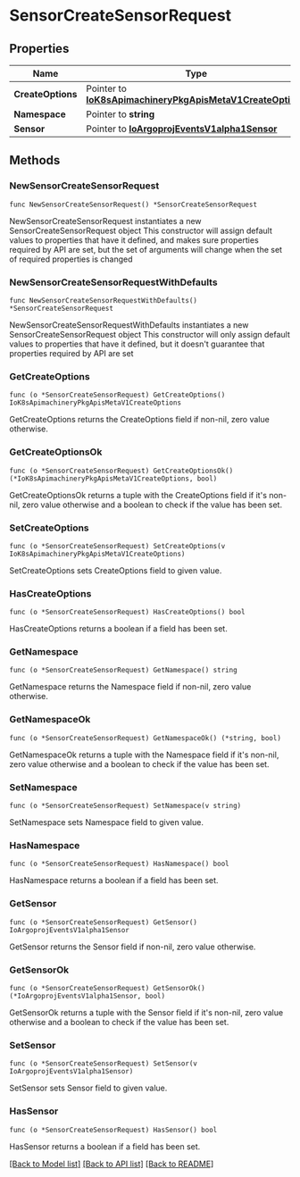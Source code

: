 # SensorCreateSensorRequest

## Properties

Name | Type | Description | Notes
------------ | ------------- | ------------- | -------------
**CreateOptions** | Pointer to [**IoK8sApimachineryPkgApisMetaV1CreateOptions**](IoK8sApimachineryPkgApisMetaV1CreateOptions.md) |  | [optional] 
**Namespace** | Pointer to **string** |  | [optional] 
**Sensor** | Pointer to [**IoArgoprojEventsV1alpha1Sensor**](IoArgoprojEventsV1alpha1Sensor.md) |  | [optional] 

## Methods

### NewSensorCreateSensorRequest

`func NewSensorCreateSensorRequest() *SensorCreateSensorRequest`

NewSensorCreateSensorRequest instantiates a new SensorCreateSensorRequest object
This constructor will assign default values to properties that have it defined,
and makes sure properties required by API are set, but the set of arguments
will change when the set of required properties is changed

### NewSensorCreateSensorRequestWithDefaults

`func NewSensorCreateSensorRequestWithDefaults() *SensorCreateSensorRequest`

NewSensorCreateSensorRequestWithDefaults instantiates a new SensorCreateSensorRequest object
This constructor will only assign default values to properties that have it defined,
but it doesn't guarantee that properties required by API are set

### GetCreateOptions

`func (o *SensorCreateSensorRequest) GetCreateOptions() IoK8sApimachineryPkgApisMetaV1CreateOptions`

GetCreateOptions returns the CreateOptions field if non-nil, zero value otherwise.

### GetCreateOptionsOk

`func (o *SensorCreateSensorRequest) GetCreateOptionsOk() (*IoK8sApimachineryPkgApisMetaV1CreateOptions, bool)`

GetCreateOptionsOk returns a tuple with the CreateOptions field if it's non-nil, zero value otherwise
and a boolean to check if the value has been set.

### SetCreateOptions

`func (o *SensorCreateSensorRequest) SetCreateOptions(v IoK8sApimachineryPkgApisMetaV1CreateOptions)`

SetCreateOptions sets CreateOptions field to given value.

### HasCreateOptions

`func (o *SensorCreateSensorRequest) HasCreateOptions() bool`

HasCreateOptions returns a boolean if a field has been set.

### GetNamespace

`func (o *SensorCreateSensorRequest) GetNamespace() string`

GetNamespace returns the Namespace field if non-nil, zero value otherwise.

### GetNamespaceOk

`func (o *SensorCreateSensorRequest) GetNamespaceOk() (*string, bool)`

GetNamespaceOk returns a tuple with the Namespace field if it's non-nil, zero value otherwise
and a boolean to check if the value has been set.

### SetNamespace

`func (o *SensorCreateSensorRequest) SetNamespace(v string)`

SetNamespace sets Namespace field to given value.

### HasNamespace

`func (o *SensorCreateSensorRequest) HasNamespace() bool`

HasNamespace returns a boolean if a field has been set.

### GetSensor

`func (o *SensorCreateSensorRequest) GetSensor() IoArgoprojEventsV1alpha1Sensor`

GetSensor returns the Sensor field if non-nil, zero value otherwise.

### GetSensorOk

`func (o *SensorCreateSensorRequest) GetSensorOk() (*IoArgoprojEventsV1alpha1Sensor, bool)`

GetSensorOk returns a tuple with the Sensor field if it's non-nil, zero value otherwise
and a boolean to check if the value has been set.

### SetSensor

`func (o *SensorCreateSensorRequest) SetSensor(v IoArgoprojEventsV1alpha1Sensor)`

SetSensor sets Sensor field to given value.

### HasSensor

`func (o *SensorCreateSensorRequest) HasSensor() bool`

HasSensor returns a boolean if a field has been set.


[[Back to Model list]](../README.md#documentation-for-models) [[Back to API list]](../README.md#documentation-for-api-endpoints) [[Back to README]](../README.md)


